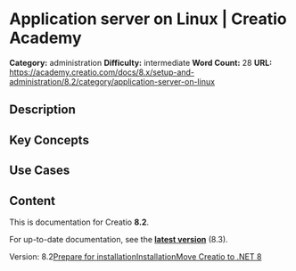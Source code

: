 # Application server on Linux | Creatio Academy

**Category:** administration **Difficulty:** intermediate **Word Count:** 28
**URL:**
https://academy.creatio.com/docs/8.x/setup-and-administration/8.2/category/application-server-on-linux

## Description

## Key Concepts

## Use Cases

## Content

This is documentation for Creatio **8.2**.

For up-to-date documentation, see the
**[latest version](/docs/8.x/setup-and-administration/category/application-server-on-linux)**
(8.3).

Version:
8.2[Prepare for installation](/docs/8.x/setup-and-administration/8.2/on-site-deployment/application-server-on-linux/prepare-creatio-net-setup-files-on-linux)[Installation](/docs/8.x/setup-and-administration/8.2/on-site-deployment/application-server-on-linux/deploy-the-creatio-net-application-on-linux)[Move Creatio to .NET 8](/docs/8.x/setup-and-administration/8.2/on-site-deployment/application-server-on-linux/move-creatio-net-6-to-net-8)
